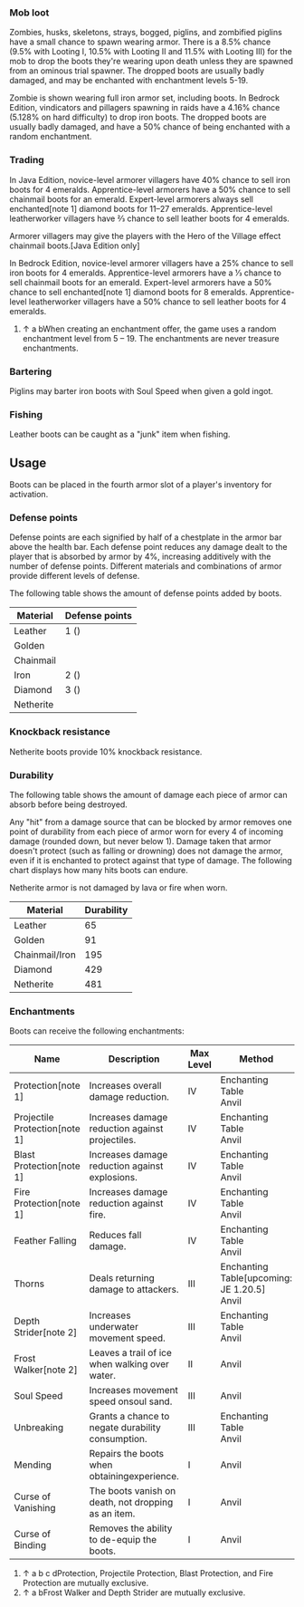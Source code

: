 ### Mob loot
Zombies, husks, skeletons, strays, bogged, piglins, and zombified piglins have a small chance to spawn wearing armor. There is a 8.5% chance (9.5% with Looting I, 10.5% with Looting II and 11.5% with Looting III) for the mob to drop the boots they're wearing upon death unless they are spawned from an ominous trial spawner. The dropped boots are usually badly damaged, and may be enchanted with enchantment levels 5-19.

Zombie is shown wearing full iron armor set, including boots.
In Bedrock Edition, vindicators and pillagers spawning in raids have a 4.16% chance (5.128% on hard difficulty) to drop iron boots. The dropped boots are usually badly damaged, and have a 50% chance of being enchanted with a random enchantment.

### Trading
In Java Edition, novice-level armorer villagers have 40% chance to sell iron boots for 4 emeralds. Apprentice-level armorers have a 50% chance to sell chainmail boots for an emerald. Expert-level armorers always sell enchanted[note 1] diamond boots for 11–27 emeralds. Apprentice-level leatherworker villagers have 2⁄3 chance to sell leather boots for 4 emeralds.

Armorer villagers may give the players with the Hero of the Village effect chainmail boots.‌[Java Edition  only]

In Bedrock Edition, novice-level armorer villagers have a 25% chance to sell iron boots for 4 emeralds. Apprentice-level armorers have a 1⁄3 chance to sell chainmail boots for an emerald. Expert-level armorers have a 50% chance to sell enchanted[note 1] diamond boots for 8 emeralds. Apprentice-level leatherworker villagers have a 50% chance to sell leather boots for 4 emeralds.

1. ↑ a bWhen creating an enchantment offer, the game uses a random enchantment level from 5 – 19. The enchantments are never treasure enchantments.

### Bartering
Piglins may barter iron boots with Soul Speed when given a gold ingot.

### Fishing
Leather boots can be caught as a "junk" item when fishing.

## Usage
Boots can be placed in the fourth armor slot of a player's inventory for activation.

### Defense points
Defense points are each signified by half of a chestplate in the armor bar above the health bar. Each defense point reduces any damage dealt to the player that is absorbed by armor by 4%, increasing additively with the number of defense points. Different materials and combinations of armor provide different levels of defense.

The following table shows the amount of defense points added by boots.

| Material  | Defense points |
|-----------|----------------|
| Leather   | 1 ()           |
| Golden    |                |
| Chainmail |                |
| Iron      | 2 ()           |
| Diamond   | 3 ()           |
| Netherite |                |

### Knockback resistance
Netherite boots provide 10% knockback resistance.

### Durability
The following table shows the amount of damage each piece of armor can absorb before being destroyed.

Any "hit" from a damage source that can be blocked by armor removes one point of durability from each piece of armor worn for every 4 of incoming damage (rounded down, but never below 1). Damage taken that armor doesn't protect (such as falling or drowning) does not damage the armor, even if it is enchanted to protect against that type of damage. The following chart displays how many hits boots can endure.

Netherite armor is not damaged by lava or fire when worn.

| Material       | Durability |
|----------------|------------|
| Leather        | 65         |
| Golden         | 91         |
| Chainmail/Iron | 195        |
| Diamond        | 429        |
| Netherite      | 481        |

### Enchantments
Boots can receive the following enchantments:

| Name                          | Description                                         | Max Level | Method                                           | Weight |
|-------------------------------|-----------------------------------------------------|-----------|--------------------------------------------------|--------|
| Protection[note 1]            | Increases overall damage reduction.                 | IV        | Enchanting Table<br/>Anvil                       | 10     |
| Projectile Protection[note 1] | Increases damage reduction against projectiles.     | IV        | Enchanting Table<br/>Anvil                       | 5      |
| Blast Protection[note 1]      | Increases damage reduction against explosions.      | IV        | Enchanting Table<br/>Anvil                       | 2      |
| Fire Protection[note 1]       | Increases damage reduction against fire.            | IV        | Enchanting Table<br/>Anvil                       | 5      |
| Feather Falling               | Reduces fall damage.                                | IV        | Enchanting Table<br/>Anvil                       | 5      |
| Thorns                        | Deals returning damage to attackers.                | III       | Enchanting Table‌[upcoming: JE 1.20.5]<br/>Anvil | 1      |
| Depth Strider[note 2]         | Increases underwater movement speed.                | III       | Enchanting Table<br/>Anvil                       | 2      |
| Frost Walker[note 2]          | Leaves a trail of ice when walking over water.      | II        | Anvil                                            | 1      |
| Soul Speed                    | Increases movement speed onsoul sand.               | III       | Anvil                                            | 1      |
| Unbreaking                    | Grants a chance to negate durability consumption.   | III       | Enchanting Table<br/>Anvil                       | 5      |
| Mending                       | Repairs the boots when obtainingexperience.         | I         | Anvil                                            | 2      |
| Curse of Vanishing            | The boots vanish on death, not dropping as an item. | I         | Anvil                                            | 1      |
| Curse of Binding              | Removes the ability to de-equip the boots.          | I         | Anvil                                            | 1      |

1. ↑ a b c dProtection, Projectile Protection, Blast Protection, and Fire Protection are mutually exclusive.
2. ↑ a bFrost Walker and Depth Strider are mutually exclusive.

